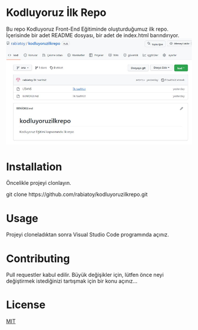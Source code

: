 # Kodluyoruz İlk Repo
Bu repo Kodluyoruz Front-End Eğitiminde oluşturduğumuz ilk repo. İçerisinde bir adet README dosyası, bir adet de index.html barındırıyor.
![stack Overflow](kodluyoruz.JPG)


# Installation
Öncelikle projeyi clonlayın. 
<p>
git clone https://github.com/rabiatoy/kodluyoruzilkrepo.git

# Usage 
Projeyi cloneladıktan sonra Visual Studio Code programında açınız.

# Contributing
Pull requestler kabul edilir. Büyük değişikler için, lütfen önce neyi değiştirmek istediğinizi tartışmak için bir konu açınız...

# License
[MIT](https://choosealicense.com/licenses/mit/)






